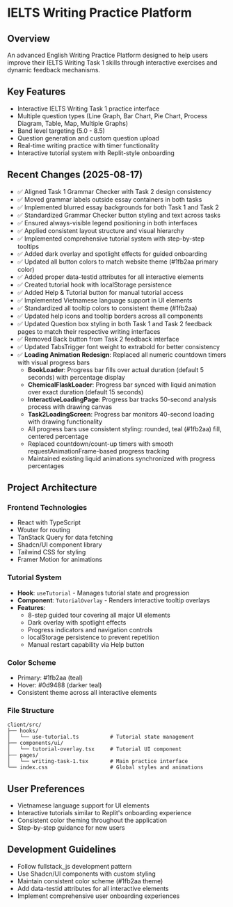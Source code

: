 # IELTS Writing Practice Platform

## Overview
An advanced English Writing Practice Platform designed to help users improve their IELTS Writing Task 1 skills through interactive exercises and dynamic feedback mechanisms.

## Key Features
- Interactive IELTS Writing Task 1 practice interface
- Multiple question types (Line Graph, Bar Chart, Pie Chart, Process Diagram, Table, Map, Multiple Graphs)
- Band level targeting (5.0 - 8.5)
- Question generation and custom question upload
- Real-time writing practice with timer functionality
- Interactive tutorial system with Replit-style onboarding

## Recent Changes (2025-08-17)
- ✅ Aligned Task 1 Grammar Checker with Task 2 design consistency
- ✅ Moved grammar labels outside essay containers in both tasks
- ✅ Implemented blurred essay backgrounds for both Task 1 and Task 2
- ✅ Standardized Grammar Checker button styling and text across tasks
- ✅ Ensured always-visible legend positioning in both interfaces
- ✅ Applied consistent layout structure and visual hierarchy
- ✅ Implemented comprehensive tutorial system with step-by-step tooltips
- ✅ Added dark overlay and spotlight effects for guided onboarding
- ✅ Updated all button colors to match website theme (#1fb2aa primary color)
- ✅ Added proper data-testid attributes for all interactive elements
- ✅ Created tutorial hook with localStorage persistence
- ✅ Added Help & Tutorial button for manual tutorial access
- ✅ Implemented Vietnamese language support in UI elements
- ✅ Standardized all tooltip colors to consistent theme (#1fb2aa)
- ✅ Updated help icons and tooltip borders across all components
- ✅ Updated Question box styling in both Task 1 and Task 2 feedback pages to match their respective writing interfaces
- ✅ Removed Back button from Task 2 feedback interface
- ✅ Updated TabsTrigger font weight to extrabold for better consistency
- ✅ **Loading Animation Redesign**: Replaced all numeric countdown timers with visual progress bars
  - **BookLoader**: Progress bar fills over actual duration (default 5 seconds) with percentage display
  - **ChemicalFlaskLoader**: Progress bar synced with liquid animation over exact duration (default 15 seconds)
  - **InteractiveLoadingPage**: Progress bar tracks 50-second analysis process with drawing canvas
  - **Task2LoadingScreen**: Progress bar monitors 40-second loading with drawing functionality
  - All progress bars use consistent styling: rounded, teal (#1fb2aa) fill, centered percentage
  - Replaced countdown/count-up timers with smooth requestAnimationFrame-based progress tracking
  - Maintained existing liquid animations synchronized with progress percentages

## Project Architecture

### Frontend Technologies
- React with TypeScript
- Wouter for routing
- TanStack Query for data fetching
- Shadcn/UI component library
- Tailwind CSS for styling
- Framer Motion for animations

### Tutorial System
- **Hook**: `useTutorial` - Manages tutorial state and progression
- **Component**: `TutorialOverlay` - Renders interactive tooltip overlays
- **Features**: 
  - 8-step guided tour covering all major UI elements
  - Dark overlay with spotlight effects
  - Progress indicators and navigation controls
  - localStorage persistence to prevent repetition
  - Manual restart capability via Help button

### Color Scheme
- Primary: #1fb2aa (teal)
- Hover: #0d9488 (darker teal)
- Consistent theme across all interactive elements

### File Structure
```
client/src/
├── hooks/
│   └── use-tutorial.ts          # Tutorial state management
├── components/ui/
│   └── tutorial-overlay.tsx     # Tutorial UI component
├── pages/
│   └── writing-task-1.tsx       # Main practice interface
└── index.css                    # Global styles and animations
```

## User Preferences
- Vietnamese language support for UI elements
- Interactive tutorials similar to Replit's onboarding experience
- Consistent color theming throughout the application
- Step-by-step guidance for new users

## Development Guidelines
- Follow fullstack_js development pattern
- Use Shadcn/UI components with custom styling
- Maintain consistent color scheme (#1fb2aa theme)
- Add data-testid attributes for all interactive elements
- Implement comprehensive user onboarding experiences
